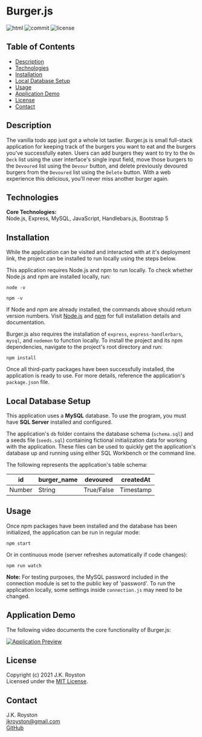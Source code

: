 # Burger.js

![html](https://img.shields.io/github/languages/top/jxhnkndl/burger?style=plastic)
![commit](https://img.shields.io/github/last-commit/jxhnkndl/burger?style=plastic)
![license](https://img.shields.io/static/v1?label=license&message=MIT&color=orange&style=plastic)


## Table of Contents
* [Description](#description)
* [Technologies](#technologies)
* [Installation](#installation)
* [Local Database Setup](#local-database-setup)
* [Usage](#usage)
* [Application Demo](#application-demo)
* [License](#license)
* [Contact](#contact)


## Description
The vanilla todo app just got a whole lot tastier. Burger.js is small full-stack application for keeping track of the burgers you want to eat and the burgers you've successfully eaten. Users can add burgers they want to try to the `On Deck` list using the user interface's single input field, move those burgers to the `Devoured` list using the `Devour` button, and delete previously devoured burgers from the `Devoured` list using the `Delete` button. With a web experience this delicious, you'll never miss another burger again.


## Technologies
**Core Technologies:**  
Node.js, Express, MySQL, JavaScript, Handlebars.js, Bootstrap 5  


## Installation
While the application can be visited and interacted with at it's deployment link, the project can be installed to run locally using the steps below.  

This application requires Node.js and npm to run locally. To check whether Node.js and npm are installed locally, run:
```
node -v
```
```
npm -v
```
If Node and npm are already installed, the commands above should return version numbers. Visit [Node.js](http://www.nodejs.org/) and [npm](https://docs.npmjs.com/downloading-and-installing-node-js-and-npm) for full installation details and documentation.  

Burger.js also requires the installation of `express`, `express-handlerbars`, `mysql`, and `nodemon` to function locally. To install the project and its npm dependencies, navigate to the project's root directory and run:
```
npm install
```
Once all third-party packages have been successfully installed, the application is ready to use. For more details, reference the application's `package.json` file.


## Local Database Setup

This application uses a **MySQL** database. To use the program, you must have **SQL Server** installed and configured.

The application's `db` folder contains the database schema (`schema.sql`) and a seeds file (`seeds.sql`) containing fictional initialization data for working with the application. These files can be used to quickly get the application's database up and running using either SQL Workbench or the command line.

The following represents the application's table schema:

id     | burger_name | devoured   | createdAt |
-------|-------------|------------|-----------|
Number | String      | True/False | Timestamp |  


## Usage
Once npm packages have been installed and the database has been initialized, the application can be run in regular mode:
```
npm start
```
Or in continuous mode (server refreshes automatically if code changes):
```
npm run watch
```
**Note:** For testing purposes, the MySQL password included in the connection module is set to the public key of 'password'. To run the application locally, some settings inside `connection.js` may need to be changed.


## Application Demo
The following video documents the core functionality of Burger.js:

[![Application Preview](assets/demo-gifs/burger-demo.gif)](https://drive.google.com/file/d/1nJ2gbuWn2ufELPXuDB2jVWeGVIfOp53m/view)


## License
Copyright (c) 2021 J.K. Royston  
Licensed under the [MIT License](https://opensource.org/licenses/MIT).


## Contact
J.K. Royston  
<jkroyston@gmail.com>  
[GitHub](https://www.github.com/jxhnkndl)